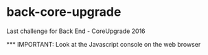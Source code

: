 # back-core-upgrade
Last challenge for Back End - CoreUpgrade 2016

*** IMPORTANT: Look at the Javascript console on the web browser
